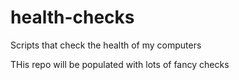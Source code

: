 # health-checks
Scripts that check the health of my computers

THis repo will be populated with lots of fancy checks

